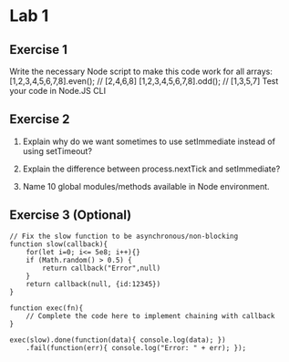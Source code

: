 # Lab 1
## Exercise 1
Write the necessary Node script to make this code work for all arrays:
[1,2,3,4,5,6,7,8].even(); // [2,4,6,8]
[1,2,3,4,5,6,7,8].odd(); // [1,3,5,7]
Test your code in Node.JS CLI

## Exercise 2
1. Explain why do we want sometimes to use setImmediate instead of using setTimeout? 

2. Explain the difference between process.nextTick and setImmediate?

3. Name 10 global modules/methods available in Node environment.

## Exercise 3 (Optional)

	// Fix the slow function to be asynchronous/non-blocking
	function slow(callback){ 
		for(let i=0; i<= 5e8; i++){}
		if (Math.random() > 0.5) { 	
			return callback("Error",null) 
		} 
		return callback(null, {id:12345}) 
	} 

	function exec(fn){ 
		// Complete the code here to implement chaining with callback
	}

	exec(slow).done(function(data){ console.log(data); })
		.fail(function(err){ console.log("Error: " + err); }); 
